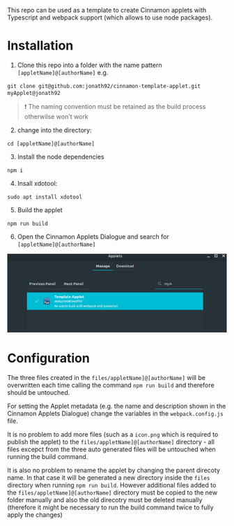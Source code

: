 This repo can be used as a template to create Cinnamon applets with Typescript and webpack support (which allows to use node packages).

# Installation

1. Clone this repo into a folder with the name pattern `[appletName]@[authorName]` e.g.

```
git clone git@github.com:jonath92/cinnamon-template-applet.git myApplet@jonath92
```

> :exclamation: The naming convention must be retained as the build process otherwilse won't work

2. change into the directory:

```
cd [appletName]@[authorName]
```

3. Install the node dependencies

```
npm i
```

4. Insall xdotool:

```
sudo apt install xdotool
```

5. Build the applet

```
npm run build
```

6. Open the Cinnamon Applets Dialogue and search for `[appletName]@[authorName]`

![screenshot](./screenshot.png)

# Configuration

The three files created in the `files/appletName]@[authorName]` will be overwritten each time calling the command `npm run build` and therefore should be untouched.

For setting the Applet metadata (e.g. the name and description shown in the Cinnamon Applets Dialogue) change the variables in the `webpack.config.js` file.

It is no problem to add more files (such as a `icon.png` which is required to publish the applet) to the `files/appletName]@[authorName]` directory - all files excepct from the three auto generated files will be untouched when running the build command.

It is also no problem to rename the applet by changing the parent direcoty name. In that case it will be generated a new directory inside the `files` directory when running `npm run build`. However additional files added to the `files/appletName]@[authorName]` directory must be copied to the new folder manually and also the old direcotry must be deleted manually (therefore it might be necessary to run the build command twice to fully apply the changes)
